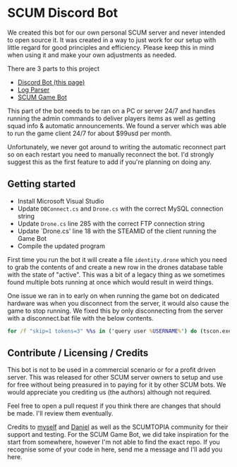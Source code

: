 # SCUM Discord Bot

We created this bot for our own personal SCUM server and never intended to open source it. It was created in a way to just work for our setup with little regard for good principles and efficiency. Please keep this in mind when using it and make your own adjustments as needed.

There are 3 parts to this project
 - [Discord Bot (this page)](https://github.com/CodingByHarry/scum_discord_bot_os)
 - [Log Parser](https://github.com/CodingByHarry/scum_log_parser_os)
 - [SCUM Game Bot](https://github.com/CodingByHarry/scum_game_bot_os)

This part of the bot needs to be ran on a PC or server 24/7 and handles running the admin commands to deliver players items as well as getting squad info & automatic announcements. We found a server which was able to run the game client 24/7 for about $99usd per month.

Unfortunately, we never got around to writing the automatic reconnect part so on each restart you need to manually reconnect the bot. I'd strongly suggest this as the first feature to add if you're planning on doing any.

## Getting started

 - Install Microsoft Visual Studio
 - Update `DBConnect.cs` and `Drone.cs` with the correct MySQL connection string
 - Update `Drone.cs` line 285 with the correct FTP connection string
 - Update `Drone.cs' line 18 with the STEAMID of the client running the Game Bot
 - Compile the updated program

First time you run the bot it will create a file `identity.drone` which you need to grab the contents of and create a new row in the drones database table with the state of "active". This was a bit of a legacy thing as we sometimes found multiple bots running at once which would result in weird things.

One issue we ran in to early on when running the game bot on dedicated hardware was when you disconnect from the server, it would also cause the game to stop running. We fixed this by only disconnecting from the server with a disconnect.bat file with the below contents.

```bat
for /f "skip=1 tokens=3" %%s in ('query user %USERNAME%') do (tscon.exe %%s /dest:console)
```

## Contribute / Licensing / Credits
This bot is not to be used in a commercial scenario or for a profit driven server. This was released for other SCUM server owners to setup and use for free without being preasured in to paying for it by other SCUM bots. We would appreciate you crediting us (the authors) although not required.

Feel free to open a pull request if you think there are changes that should be made. I'll review them eventually.

Credits to [myself](https://github.com/CodingByHarry/) and [Daniel](https://github.com/danieldraper) as well as the SCUMTOPIA community for their support and testing. For the SCUM Game Bot, we did take inspiration for the start from somewhere, however I'm not able to find the exact repo. If you recognise some of your code in here, send me a message and I'll add you here.
